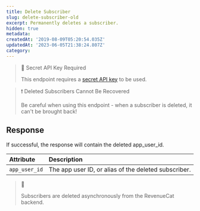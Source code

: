 ```yaml
---
title: Delete Subscriber
slug: delete-subscriber-old
excerpt: Permanently deletes a subscriber.
hidden: true
metadata: 
createdAt: '2019-08-09T05:20:54.035Z'
updatedAt: '2023-06-05T21:38:24.807Z'
category: 
---
```

> 🚧 Secret API Key Required
> 
> This endpoint requires a [secret API key](doc:authentication) to be used.

> ❗️ Deleted Subscribers Cannot Be Recovered
> 
> Be careful when using this endpoint - when a subscriber is deleted, it can't be brought back!

## Response

If successful, the response will contain the deleted app_user_id. 

| Attribute     | Description                                          |
| :------------ | :--------------------------------------------------- |
| `app_user_id` | The app user ID, or alias of the deleted subscriber. |

> 📘 
> 
> Subscribers are deleted asynchronously from the RevenueCat backend.